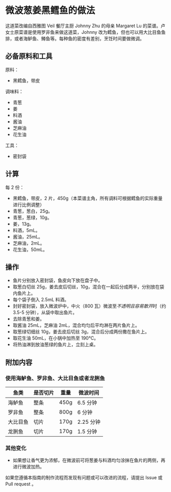 # 微波葱姜黑鳕鱼的做法

这道菜改编自西雅图 Veil 餐厅主厨 Johnny Zhu 的母亲 Margaret Lu 的菜谱。卢女士原菜谱是使用罗非鱼来做这道菜，Johnny 改为鳕鱼，但也可以用大比目鱼鱼排，或者海鲈鱼、鳟鱼等。每种鱼的密度有差别，烹饪时间要做微调。

## 必备原料和工具

原料：

- 黑鳕鱼，带皮

调味料：

- 青葱
- 姜
- 料酒
- 酱油
- 芝麻油
- 花生油

工具：

- 密封袋

## 计算

每 2 份：

- 黑鳕鱼，带皮，2 片，450g（本菜谱主角，所有调料可根据鳕鱼的实际重量进行比例调整）
- 青葱，葱白，25g。
- 青葱，葱绿，10g。
- 姜，13g。
- 料酒，5mL。
- 酱油，25mL。
- 芝麻油，2mL。
- 花生油，50mL。

## 操作

- 鱼片分别放入密封袋，鱼皮向下放在盘子中。
- 取葱白切丝 25g，姜去皮后切丝，10g，混合在一起后分成两半，分别放在袋内鱼片上。
- 每个袋子倒入 2.5mL 料酒。
- 封好密封袋，放入微波炉中，中火（800 瓦）微波至*不透明且容易散开*时（约 3.5-5 分钟），从袋中取出鱼片。
- 去除青葱和姜。
- 取酱油 25mL，芝麻油 2mL，混合均匀后平均淋在两片鱼片上。
- 取葱绿切细丝 10g，姜去皮后切丝 3g，混合后分成两份撒在鱼片上。
- 取花生油 50mL，在小锅中加热至 190℃。
- 将热油淋到放油葱绿的鱼片上，立刻上桌。

## 附加内容

### 使用海鲈鱼、罗非鱼、大比目鱼或者龙脷鱼

| 鱼类 | 是否切片 | 重量 | 微波时间 |
| - | - | - | - |
| 海鲈鱼 | 整条 | 450g | 6.5 分钟 |
| 罗非鱼 | 整条 | 800g | 6 分钟 |
| 大比目鱼 | 切片 | 170g | 2.25 分钟 |
| 龙脷鱼 | 切片 | 170g | 1.5 分钟 |

### 其他变化

- 如果想让香气更为浓郁，在微波前可将葱姜与料酒均匀涂抹在鱼片的两侧，再进行微波加热。

如果您遵循本指南的制作流程而发现有问题或可以改进的流程，请提出 Issue 或 Pull request 。

